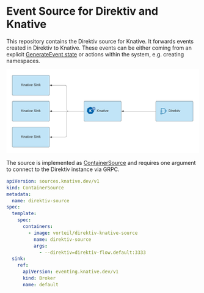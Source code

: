 # Event Source for Direktiv and Knative

This repository contains the Direktiv source for Knative. It forwards events created in Direktiv to Knative. These events can be either coming from an explicit [GenerateEvent state](https://docs.direktiv.io/docs/specification.html#generateeventstate) or actions within the system, e.g. creating namespaces.

<p align="center">
<img src="assets/source.png"/>
</p>

The source is implemented as [ContainerSource](https://knative.dev/docs/eventing/samples/container-source/) and requires one argument to connect to the Direktiv instance via GRPC.

```yaml
apiVersion: sources.knative.dev/v1
kind: ContainerSource
metadata:
  name: direktiv-source
spec:
  template:
    spec:
      containers:
        - image: vorteil/direktiv-knative-source
          name: direktiv-source
          args:
            - --direktiv=direktiv-flow.default:3333
  sink:
    ref:
      apiVersion: eventing.knative.dev/v1
      kind: Broker
      name: default
```
